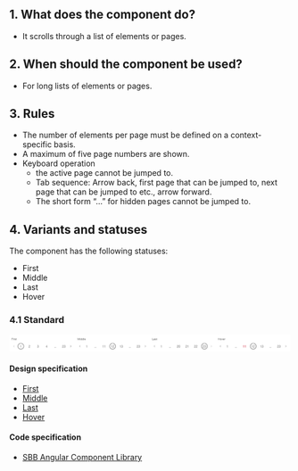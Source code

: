 ## 1. What does the component do?
* It scrolls through a list of elements or pages.


## 2. When should the component be used?
* For long lists of elements or pages.


## 3. Rules
* The number of elements per page must be defined on a context-specific basis.
* A maximum of five page numbers are shown.
* Keyboard operation
    * the active page cannot be jumped to.
    * Tab sequence: Arrow back, first page that can be jumped to, next page that can be jumped to etc., arrow forward.
    * The short form “…” for hidden pages cannot be jumped to.


## 4. Variants and statuses
The component has the following statuses:
* First
* Middle
* Last
* Hover

### 4.1 Standard
![Image of the page numbering component](https://raw.githubusercontent.com/sbb-design-systems/design-system-webapp-documentation/master/documentation/components/pagination/images/pagination_default.png 'class: image')

#### Design specification
* [First](https://www.sketch.com/s/58b25e4c-bf9c-4f74-973f-503538fcbea2/a/K10Rwg#Inspector)
* [Middle](https://www.sketch.com/s/58b25e4c-bf9c-4f74-973f-503538fcbea2/a/wd5QMq#Inspector)
* [Last](https://www.sketch.com/s/58b25e4c-bf9c-4f74-973f-503538fcbea2/a/qLbV52#Inspector)
* [Hover](https://www.sketch.com/s/58b25e4c-bf9c-4f74-973f-503538fcbea2/a/Lp4n13#Inspector)

#### Code specification
* [SBB Angular Component Library](https://sbb-angular.app.sbb.ch/business/components/pagination)
